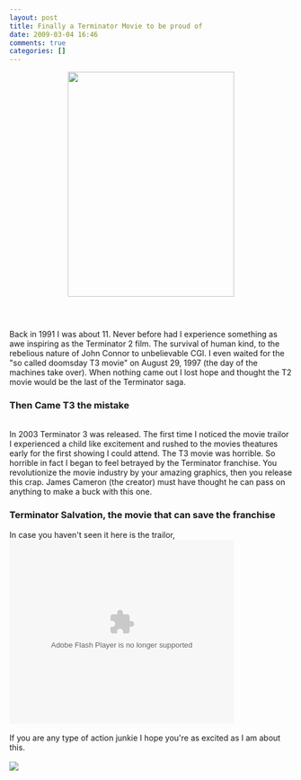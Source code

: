 ```yaml
---
layout: post
title: Finally a Terminator Movie to be proud of
date: 2009-03-04 16:46
comments: true
categories: []
---
```

<a onblur="try {parent.deselectBloggerImageGracefully();} catch(e) {}" href="http://3.bp.blogspot.com/_QnxE8XBPT48/Sa6yCOTWI_I/AAAAAAAABRw/waQeTLoQaus/s1600-h/Untitled.jpg"><img style="margin: 0px auto 10px; display: block; text-align: center; cursor: pointer; width: 296px; height: 400px;" src="http://3.bp.blogspot.com/_QnxE8XBPT48/Sa6yCOTWI_I/AAAAAAAABRw/waQeTLoQaus/s400/Untitled.jpg" alt="" id="BLOGGER_PHOTO_ID_5309376761985115122" border="0" /></a><br /><div xmlns="http://www.w3.org/1999/xhtml"><br /></div><div xmlns="http://www.w3.org/1999/xhtml">Back in 1991 I was about 11. Never before had I experience something as awe inspiring as the Terminator 2 film. The survival of human kind, to the rebelious nature of John Connor to unbelievable CGI. I even waited for the "so called doomsday T3 movie" on August 29, 1997 (the day of the machines take over). When nothing came out I lost hope and thought the T2 movie would be the last of the Terminator saga.<br /><h3>Then Came T3 the mistake</h3><br />In  2003 Terminator 3 was released. The first time I noticed the movie trailor I experienced a child like excitement and rushed to the movies theatures early for the first showing I could attend. The T3 movie was horrible. So horrible in fact I began to feel betrayed by the Terminator franchise. You revolutionize the movie industry by your amazing graphics, then you release this crap. James Cameron (the creator) must have thought he can pass on anything to make a buck with this one.<br /><h3>Terminator Salvation, the movie that can save the franchise</h3>In case you haven't seen it here is the trailor,<br /><div class="youtube-video"><object id="uvp_fop" width="400" height="327"><param value="http://l.yimg.com/cosmos.bcst.yahoo.com/up/fop/embedflv/swf/fop.swf" name="movie"> <param value="id=12282404&amp;rd=eyc-off&amp;ympsc=&amp;postpanelEnable=1&amp;prepanelEnable=1&amp;infopanelEnable=1&amp;carouselEnable=0" name="flashVars"> <param value="transparent" name="wmode"> <embed flashvars="id=12282404&amp;rd=eyc-off&amp;ympsc=&amp;prepanelEnable=1&amp;infopanelEnable=1" type="application/x-shockwave-flash" src="http://l.yimg.com/cosmos.bcst.yahoo.com/up/fop/embedflv/swf/fop.swf" allowscriptaccess="always" id="uvp_fop" width="400" height="327"></embed>   </object></div><br />If you are any type of action junkie I hope you're as excited as I am about this.<br /><br /><div class="zemanta-pixie"><img src="http://img.zemanta.com/pixy.gif?x-id=67b1d87b-65a8-4770-af32-8f3dc3c73dd4" class="zemanta-pixie-img" /></div></div>
